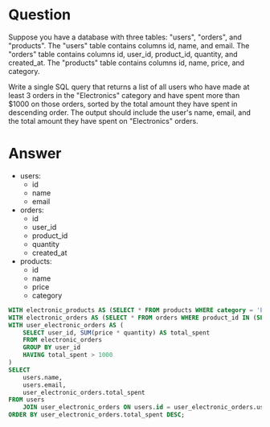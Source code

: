# Question

Suppose you have a database with three tables: "users", "orders", and "products". The "users" table contains columns id,
name, and email. The "orders" table contains columns id, user_id, product_id, quantity, and created_at. The "products"
table contains columns id, name, price, and category.

Write a single SQL query that returns a list of all users who have made at least 3 orders in the "Electronics" category
and have spent more than $1000 on those orders, sorted by the total amount they have spent in descending order. The
output should include the user's name, email, and the total amount they have spent on "Electronics" orders.

# Answer
- users:
  - id
  - name
  - email
- orders:
  - id
  - user_id
  - product_id
  - quantity
  - created_at
- products:
  - id
  - name
  - price
  - category

```sql
WITH electronic_products AS (SELECT * FROM products WHERE category = 'Electronics')
WITH electronic_orders AS (SELECT * FROM orders WHERE product_id IN (SELECT id FROM electronic_products))
WITH user_electronic_orders AS (
    SELECT user_id, SUM(price * quantity) AS total_spent
    FROM electronic_orders 
    GROUP BY user_id 
    HAVING total_spent > 1000
)
SELECT
    users.name, 
    users.email, 
    user_electronic_orders.total_spent 
FROM users 
    JOIN user_electronic_orders ON users.id = user_electronic_orders.user_id 
ORDER BY user_electronic_orders.total_spent DESC;
```
